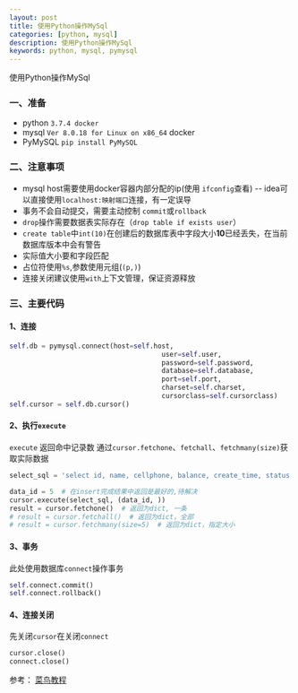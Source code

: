 ```yaml
---
layout: post
title: 使用Python操作MySql
categories: [python, mysql]
description: 使用Python操作MySql
keywords: python, mysql, pymysql
---
```

使用Python操作MySql

### 一、准备
* python `3.7.4 docker`
* mysql `Ver 8.0.18 for Linux on x86_64` docker
* PyMySQL `pip install PyMySQL`

### 二、注意事项
* mysql host需要使用docker容器内部分配的ip(使用 `ifconfig`查看) -- idea可以直接使用`localhost:映射端口`连接，有一定误导
* 事务不会自动提交，需要主动控制 `commit`或`rollback`
* `drop`操作需要数据表实际存在（`drop table if exists user`）
* `create table`中`int(10)`在创建后的数据库表中字段大小**10**已经丢失，在当前数据库版本中会有警告
* 实际值大小要和字段匹配
* 占位符使用`%s`,参数使用元组(`(p,)`)
* 连接关闭建议使用`with`上下文管理，保证资源释放

### 三、主要代码
#### 1、连接
```python
self.db = pymysql.connect(host=self.host,
                                      user=self.user,
                                      password=self.password,
                                      database=self.database,
                                      port=self.port,
                                      charset=self.charset,
                                      cursorclass=self.cursorclass)
self.cursor = self.db.cursor()
```
#### 2、执行`execute`
`execute` 返回命中记录数
通过`cursor.fetchone`、`fetchall`、`fetchmany(size)`获取实际数据
```python
select_sql = 'select id, name, cellphone, balance, create_time, status from user where id = %s'

data_id = 5  # 在insert完成结果中返回是最好的,待解决
cursor.execute(select_sql, (data_id, ))
result = cursor.fetchone()  # 返回为dict, 一条
# result = cursor.fetchall()  # 返回为dict，全部
# result = cursor.fetchmany(size=5)  # 返回为dict，指定大小
```

#### 3、事务
此处使用数据库`connect`操作事务
```python
self.connect.commit()
self.connect.rollback()
```
#### 4、连接关闭
先关闭`cursor`在关闭`connect`
```python
cursor.close()
connect.close()
```

参考：
[菜鸟教程](https://www.runoob.com/python3/python3-mysql.html)